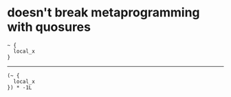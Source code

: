 # doesn't break metaprogramming with quosures

    ~ {
      local_x
    }

---

    (~ {
      local_x
    }) * -1L

